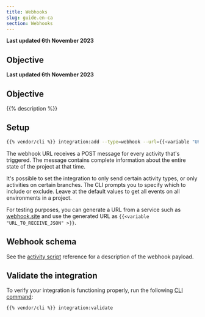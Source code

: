 ```yaml
---
title: Webhooks
slug: guide.en-ca
section: Webhooks
---
```


**Last updated 6th November 2023**



## Objective  

**Last updated 6th November 2023**



## Objective  

{{% description %}}

## Setup

```bash
{{% vendor/cli %}} integration:add --type=webhook --url={{<variable "URL_TO_RECEIVE_JSON" >}}
```

The webhook URL receives a POST message for every activity that's triggered.
The message contains complete information about the entire state of the project at that time.

It's possible to set the integration to only send certain activity types, or only activities on certain branches.
The CLI prompts you to specify which to include or exclude.
Leave at the default values to get all events on all environments in a project.

For testing purposes, you can generate a URL from a service such as [webhook.site](https://webhook.site/)
and use the generated URL as `{{<variable "URL_TO_RECEIVE_JSON" >}}`.

## Webhook schema

See the [activity script](../reference) reference for a description of the webhook payload.

## Validate the integration

To verify your integration is functioning properly, run the following [CLI command](../../integrations-overview#validate-integrations):

```bash
{{% vendor/cli %}} integration:validate
```
